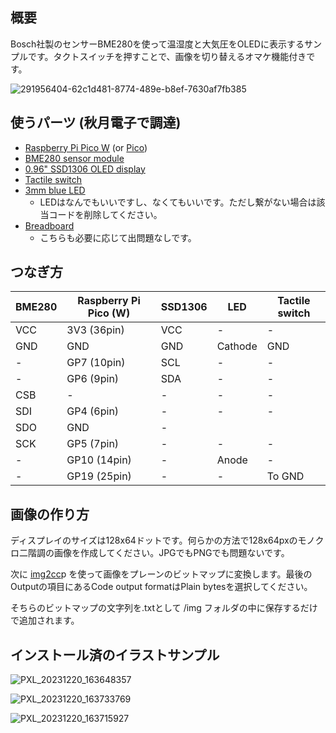 ## 概要

Bosch社製のセンサーBME280を使って温湿度と大気圧をOLEDに表示するサンプルです。タクトスイッチを押すことで、画像を切り替えるオマケ機能付きです。

![291956404-62c1d481-8774-489e-b8ef-7630af7fb385](https://github.com/quojama/pico-sensor/assets/4445606/65dec7af-0afc-489d-b554-3fbdccdfcf1d)

## 使うパーツ (秋月電子で調達)

- [Raspberry Pi Pico W](https://akizukidenshi.com/catalog/g/gM-17947/) (or [Pico](https://akizukidenshi.com/catalog/g/gM-16132/))
- [BME280 sensor module](https://akizukidenshi.com/catalog/g/gK-09421/)
- [0.96" SSD1306 OLED display](https://akizukidenshi.com/catalog/g/gP-12031/)
- [Tactile switch](https://akizukidenshi.com/catalog/g/gP-08073/)
- [3mm blue LED](https://akizukidenshi.com/catalog/g/gI-13233/)
  - LEDはなんでもいいですし、なくてもいいです。ただし繋がない場合は該当コードを削除してください。
- [Breadboard](https://akizukidenshi.com/catalog/g/gP-05294/)
  - こちらも必要に応じて出問題なしです。

## つなぎ方

| BME280 | Raspberry Pi Pico (W) | SSD1306 | LED     | Tactile switch |
| ------ | --------------------- | ------- | ------- | -------------- |
| VCC    | 3V3 (36pin)           | VCC     | -       | -              |
| GND    | GND                   | GND     | Cathode | GND            |
| -      | GP7 (10pin)           | SCL     | -       | -              |
| -      | GP6 (9pin)            | SDA     | -       | -              |
| CSB    | -                     | -       | -       | -              |
| SDI    | GP4 (6pin)            | -       | -       | -              |
| SDO    | GND                   | -       |         |                |
| SCK    | GP5 (7pin)            | -       | -       | -              |
| -      | GP10 (14pin)          | -       | Anode   | -              |
| -      | GP19 (25pin)          | -       | -       | To GND         |

## 画像の作り方

ディスプレイのサイズは128x64ドットです。何らかの方法で128x64pxのモノクロ二階調の画像を作成してください。JPGでもPNGでも問題ないです。

次に [img2cc](https://javl.github.io/image2cpp/)p を使って画像をプレーンのビットマップに変換します。最後のOutputの項目にあるCode output formatはPlain bytesを選択してください。

そちらのビットマップの文字列を.txtとして /img フォルダの中に保存するだけで追加されます。

## インストール済のイラストサンプル

![PXL_20231220_163648357](https://github.com/quojama/pico-sensor/assets/4445606/13964660-7d17-4830-9769-b543d7930795)

![PXL_20231220_163733769](https://github.com/quojama/pico-sensor/assets/4445606/cae4f6c6-7d80-4b24-a03e-18d8dab445b4)

![PXL_20231220_163715927](https://github.com/quojama/pico-sensor/assets/4445606/dead1a67-4469-447a-bb3d-1483873509a5)
